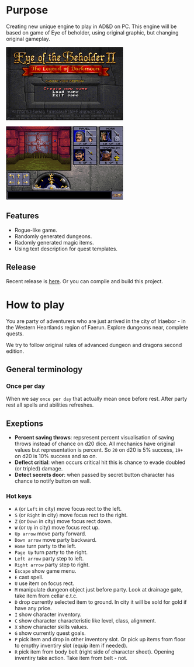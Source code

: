 # Purpose
Creating new unique engine to play in AD&D on PC. This engine will be based on game of Eye of beholder, using original graphic, but changing original gameplay.

![Main screen](https://github.com/Pavelius/eob2/blob/master/screenshoots/scr00001.bmp)

![Screen in dungeon](https://github.com/Pavelius/eob2/blob/master/screenshoots/scr00016.bmp)

## Features

- Rogue-like game.
- Randomly generated dungeons.
- Radomly generated magic items.
- Using text description for quest templates.

## Release

Recent release is [here](https://github.com/Pavelius/eob2/blob/master/install/win32.zip). Or you can compile and build this project.

# How to play
You are party of adventurers who are just arrived in the city of Iriaebor - in the Western Heartlands region of Faerun. Explore dungeons near, complete quests.

We try to follow original rules of advanced dungeon and dragons second edition.

## General terminology

### Once per day

When we say `once per day` that actually mean once before rest. After party rest all spells and abilities refreshes.

## Exeptions

- **Percent saving throws**: repsresent percent visualisation of saving throws instead of chance on d20 dice. All mechanics have original values but representation is percent. So `20` on d20 is 5% success, `19+` on d20 is 10% success and so on.
- **Deflect critial**: when occurs critical hit this is chance to evade doubled (or tripled) damage.
- **Detect secrets door**: when passed by secret button character has chance to notify button on wall.

### Hot keys

- `A` (or `Left` in city) move focus rect to the left.
- `S` (or `Right` in city) move focus rect to the right.
- `Z` (or `Down` in city) move focus rect down.
- `W` (or `Up` in city) move focus rect up.
- `Up arrow` move party forward.
- `Down arrow` move party backward.
- `Home` turn party to the left.
- `Page Up` turn party to the right.
- `Left arrow` party step to left.
- `Right arrow` party step to right.
- `Escape` show game menu.
- `E` cast spell.
- `U` use item on focus rect.
- `M` manipulate dungeon object just before party. Look at drainage gate, take item from cellar e.t.c.
- `D` drop currently selected item to ground. In city it will be sold for gold if have any price.
- `I` show character inventory.
- `C` show character characteristic like level, class, alignment.
- `X` show character skills values.
- `G` show currently quest goals.
- `P` pick item and drop in other inventory slot. Or pick up items from floor to empthy inventiry slot (equip item if needed).
- `R` pick item from body belt (right side of character sheet). Opening inventiry take action. Take item from belt - not.

